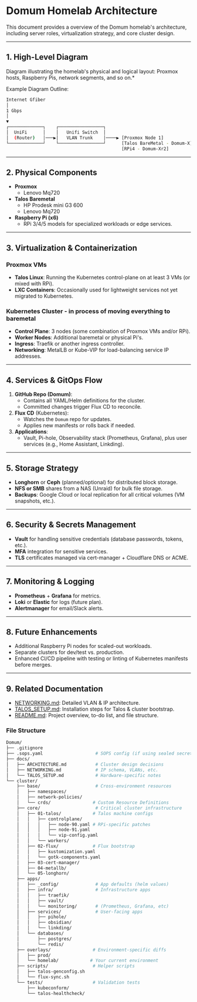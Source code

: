 # Domum Homelab Architecture

This document provides a overview of the Domum homelab's architecture, including server roles, virtualization strategy, and core cluster design.

---

## 1. High-Level Diagram

Diagram illustrating the homelab's physical and logical layout: Proxmox hosts, Raspberry Pis, network segments, and so on.*

Example Diagram Outline:
```bash
Internet Gfiber
│
1 Gbps
│
▼
┌─────────────┐    ┌─────────────────┐
│  UniFi      │    │   Unifi Switch  │
│  (Router)   │───▶│   VLAN Trunk    │────▶ [Proxmox Node 1]
└─────────────┘    └─────────────────┘      [Talos BareMetal - Domum-X]
                                            [RPi4 - Domum-Xr2]
``` 
---

## 2. Physical Components

- **Proxmox**  
  - Lenovo Mq720
- **Talos Baremetal**
  - HP Prodesk mini G3 600
  - Lenovo Mq720  
- **Raspberry Pi (x6)**  
  - RPi 3/4/5 models for specialized workloads or edge services.

---

## 3. Virtualization & Containerization

### Proxmox VMs
- **Talos Linux**: Running the Kubernetes control-plane on at least 3 VMs (or mixed with RPi).  
- **LXC Containers**: Occasionally used for lightweight services not yet migrated to Kubernetes.  

### Kubernetes Cluster - in process of moving everything to baremetal
- **Control Plane**: 3 nodes (some combination of Proxmox VMs and/or RPi).  
- **Worker Nodes**: Additional baremetal or physical Pi's.  
- **Ingress**: Traefik or another ingress controller.  
- **Networking**: MetalLB or Kube-VIP for load-balancing service IP addresses.  

---

## 4. Services & GitOps Flow

1. **GitHub Repo (Domum)**:  
   - Contains all YAML/Helm definitions for the cluster.  
   - Committed changes trigger Flux CD to reconcile.
2. **Flux CD** (Kubernetes):  
   - Watches the `Domum` repo for updates.  
   - Applies new manifests or rolls back if needed.
3. **Applications**:
   - Vault, Pi-hole, Observability stack (Prometheus, Grafana), plus user services (e.g., Home Assistant, Linkding).

---

## 5. Storage Strategy

- **Longhorn** or **Ceph** (planned/optional) for distributed block storage.  
- **NFS or SMB** shares from a NAS (Unraid) for bulk file storage.  
- **Backups**: Google Cloud or local replication for all critical volumes (VM snapshots, etc.).

---

## 6. Security & Secrets Management

- **Vault** for handling sensitive credentials (database passwords, tokens, etc.).  
- **MFA** integration for sensitive services.  
- **TLS** certificates managed via cert-manager + Cloudflare DNS or ACME.

---

## 7. Monitoring & Logging

- **Prometheus** + **Grafana** for metrics.  
- **Loki** or **Elastic** for logs (future plan).  
- **Alertmanager** for email/Slack alerts.

---

## 8. Future Enhancements

- Additional Raspberry Pi nodes for scaled-out workloads.  
- Separate clusters for dev/test vs. production.  
- Enhanced CI/CD pipeline with testing or linting of Kubernetes manifests before merges.

---

## 9. Related Documentation

- [NETWORKING.md](./NETWORKING.md): Detailed VLAN & IP architecture.  
- [TALOS_SETUP.md](./TALOS_SETUP.md): Installation steps for Talos & cluster bootstrap.  
- [README.md](../README.md): Project overview, to-do list, and file structure.


### File Structure
```bash
Domum/
├── .gitignore
├── .sops.yaml                    # SOPS config (if using sealed secrets)
├── docs/
│   ├── ARCHITECTURE.md           # Cluster design decisions
│   ├── NETWORKING.md             # IP schema, VLANs, etc.
│   └── TALOS_SETUP.md            # Hardware-specific notes
└── cluster/
    ├── base/                     # Cross-environment resources
    │   ├── namespaces/
    │   ├── network-policies/
    │   └── crds/                # Custom Resource Definitions
    ├── core/                     # Critical cluster infrastructure
    │   ├── 01-talos/            # Talos machine configs
    │   │   ├── controlplane/
    │   │   │   ├── node-90.yaml # RPi-specific patches
    │   │   │   ├── node-91.yaml
    │   │   │   └── vip-config.yaml
    │   │   └── workers/
    │   ├── 02-flux/             # Flux bootstrap
    │   │   ├── kustomization.yaml
    │   │   └── gotk-components.yaml
    │   ├── 03-cert-manager/
    │   ├── 04-metallb/
    │   └── 05-longhorn/
    ├── apps/
    │   ├── _config/              # App defaults (helm values)
    │   ├── infra/                # Infrastructure apps
    │   │   ├── traefik/
    │   │   ├── vault/
    │   │   └── monitoring/       # (Prometheus, Grafana, etc)
    │   ├── services/             # User-facing apps
    │   │   ├── pihole/
    │   │   ├── obsidian/
    │   │   └── linkding/
    │   └── databases/
    │       ├── postgres/
    │       └── redis/
    ├── overlays/                # Environment-specific diffs
    │   ├── prod/
    │   └── homelab/            # Your current environment
    ├── scripts/                 # Helper scripts
    │   ├── talos-genconfig.sh
    │   └── flux-sync.sh
    └── tests/                   # Validation tests
        ├── kubeconform/
        └── talos-healthcheck/

```
